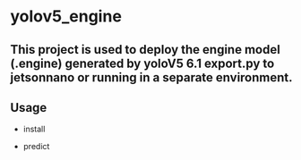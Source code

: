 # yolov5_engine
## This project is used to deploy the engine model (.engine) generated by yoloV5 6.1 export.py to jetsonnano or running in a separate environment.
## Usage ##
- install

- predict
